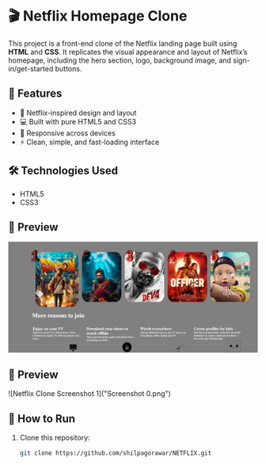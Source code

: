 # 🎬 Netflix Homepage Clone

This project is a front-end clone of the Netflix landing page built using **HTML** and **CSS**. It replicates the visual appearance and layout of Netflix’s homepage, including the hero section, logo, background image, and sign-in/get-started buttons.

## 🌟 Features
- 🎨 Netflix-inspired design and layout  
- 💻 Built with pure HTML5 and CSS3  
- 📱 Responsive across devices  
- ⚡ Clean, simple, and fast-loading interface  

## 🛠️ Technologies Used
- HTML5  
- CSS3  

## 📸 Preview
![Netflix Clone Screenshot 1](Screenshot.png)  

## 📸 Preview
![Netflix Clone Screenshot 1]("Screenshot 0.png")
## 🚀 How to Run
1. Clone this repository:  
   ```bash
   git clone https://github.com/shilpagorawar/NETFLIX.git
